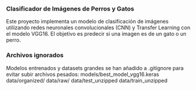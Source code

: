 ### Clasificador de Imágenes de Perros y Gatos
Este proyecto implementa un modelo de clasificación de imágenes utilizando redes neuronales convolucionales (CNN) y Transfer Learning con el modelo VGG16. El objetivo es predecir si una imagen es de un gato o un perro.

### Archivos ignorados
Modelos entrenados y datasets grandes se han añadido a .gitignore para evitar subir archivos pesados:
models/best_model_vgg16.keras
data/organized/
data/raw/
data/test_unzipped
data/train_unzipped